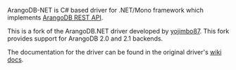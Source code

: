 ArangoDB-NET is C# based driver for .NET/Mono framework which implements [ArangoDB REST API](http://www.arangodb.org/manuals/current/ImplementorManual.html).

This is a fork of the ArangoDB.NET driver developed by [yojimbo87](https://github.com/yojimbo87/ArangoDB-NET).
This fork provides support for ArangoDB 2.0 and 2.1 backends.

The documentation for the driver can be found in the original driver's [wiki docs](https://github.com/yojimbo87/ArangoDB-NET/wiki).

